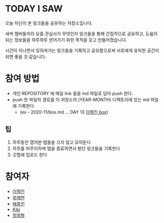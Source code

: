 # TODAY I SAW
오늘 자신이 본 링크들을 공유하는 저장소입니다.

새싹 멤버들끼리 요즘 관심사가 무엇인지 링크들을 통해 간접적으로 공유하고, 
도움이 되는 정보들을 하루하루 얻어가기 위한 목적을 갖고 만들어졌습니다.

시간이 지나면서 잊혀져가는 링크들을 기록하고 공유함으로써 서로에게 유익한 공간이 되면 좋을 것 같습니다.

# 참여 방법
* 개인 REPOSITORY 에 매일 link 들을 md 파일로 담아 push 한다.
* push 한 파일의 경로를 이 저장소의 (YEAR-MONTH) 디렉토리에 있는 md 파일에 기록한다. 
	* (ex - 2020-11/box.md ... DAY 13 [이혁진 box](링크url))

## 팁
1. 하루동안 열어본 탭들을 끄지 않고 모아둔다
2. 하루를 마무리하며 탭을 종료하면서 봤던 링크들을 기록한다
3. 깃헙에 업로드 한다 

# 참여자
* [이혁진](https://github.com/hyukjin-lee/tech-link-box)
* [위제현](https://github.com/wijehyeon/tis)
* [배종진](https://github.com/imbf/link-box)
* [Kiki](https://github.com/GiPyoo/today-i-saw)
* [정회형](https://github.com/hotheadfactory/today-i-saw)
